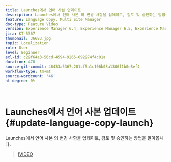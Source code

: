 ```yaml
---
title: Launches에서 언어 사본 업데이트
description: Launches에서 언어 사본 의 변경 사항을 업데이트, 검토 및 승인하는 방법을 알아봅니다.
feature: Language Copy, Multi Site Manager
doc-type: Feature Video
version: Experience Manager 6.4, Experience Manager 6.5, Experience Manager as a Cloud Service
jira: KT-5367
thumbnail: 36683.jpg
topic: Localization
role: User
level: Beginner
exl-id: c29f64a3-56cd-4594-9265-692974f4c01a
duration: 470
source-git-commit: 48433a5367c281cf5a1c106b08a1306f1b0e8ef4
workflow-type: tm+mt
source-wordcount: '46'
ht-degree: 0%

---
```


# Launches에서 언어 사본 업데이트 {#update-language-copy-launch}

Launches에서 언어 사본 의 변경 사항을 업데이트, 검토 및 승인하는 방법을 알아봅니다.

>[!VIDEO](https://video.tv.adobe.com/v/41634?quality=12&learn=on&captions=kor)
